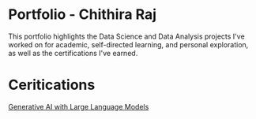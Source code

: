 # Portfolio - Chithira Raj

This portfolio highlights the Data Science and Data Analysis projects I've worked on for academic, self-directed learning, and personal exploration, as well as the certifications I've earned.

# Ceritications

[Generative AI with Large Language Models](https://coursera.org/share/cd5b062441feeec470147eeff9eb3342)




